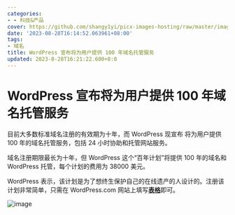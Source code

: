 ```yaml
---
categories:
- - 科技&产品
cover: https://github.com/shangy1yi/picx-images-hosting/raw/master/image.1murjl6f4gv4.webp
date: '2023-08-28T16:14:52.063961+08:00'
tags:
- 域名
title: WordPress 宣布将为用户提供 100 年域名托管服务
updated: 2023-8-28T16:21:22.600+8:0
---
```

# WordPress 宣布将为用户提供 100 年域名托管服务

目前大多数标准域名注册的有效期为十年，而 WordPress 现宣布 将为用户提供 100 年的域名托管服务，包括 24 小时协助和托管网站服务。

域名注册期限最长为十年，但 WordPress 这个“百年计划”将提供 100 年的域名和 WordPress 托管，每个计划的费用为 38000 美元。

WordPress 表示，该计划是为了想终生保护自己的在线遗产的人设计的。注册该计划非常简单，只需在 WordPress.com 网站上填写[**表格**](https://wordpress.com/blog/2023/08/25/introducing-the-100-year-plan/)即可。

<img src="https://github.com/shangy1yi/picx-images-hosting/raw/master/image.1murjl6f4gv4.webp" alt="image" />

